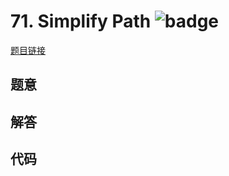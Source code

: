 # 71. Simplify Path ![badge](https://img.shields.io/badge/-medium-yellow?style=flat-square)

[题目链接](https://leetcode.com/problems/simplify-path)

## 题意

## 解答

## 代码

